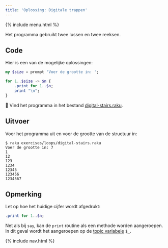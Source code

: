 ```yaml
---
title: 'Oplossing: Digitale trappen'
---
```


{% include menu.html %}

Het programma gebruikt twee lussen en twee reeksen.

## Code

Hier is een van de mogelijke oplossingen:

```raku
my $size = prompt 'Voer de grootte in: ';

for 1..$size -> $n {
    .print for 1..$n;
    print "\n";
}
```

🦋 Vind het programma in het bestand [digital-stairs.raku](https://github.com/ash/raku-course/blob/master/exercises/loops/digital-stairs.raku).

## Uitvoer

Voer het programma uit en voer de grootte van de structuur in:

```console
$ raku exercises/loops/digital-stairs.raku
Voer de grootte in: 7
1
12
123
1234
12345
123456
1234567
```

## Opmerking

Let op hoe het huidige cijfer wordt afgedrukt:

```raku
.print for 1..$n;
```

Net als bij `say`, kan de `print` routine als een methode worden aangeroepen. In dit geval wordt het aangeroepen op de [topic variabele](/nl/essentials/loops/topic) `$_`.

{% include nav.html %}